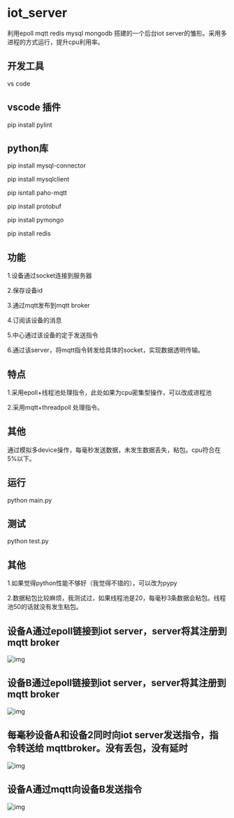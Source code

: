 # iot_server
利用epoll mqtt redis mysql mongodb 搭建的一个后台iot server的雏形。采用多进程的方式运行，提升cpu利用率。

## 开发工具
vs code

## vscode 插件
pip install pylint

## python库
 pip install mysql-connector
 
 pip install mysqlclient
 
 pip isntall paho-mqtt
 
 pip install protobuf
 
 pip install pymongo
 
 pip install redis
 
 ## 功能
 1.设备通过socket连接到服务器
 
 2.保存设备id
 
 3.通过mqtt发布到mqtt broker
 
 4.订阅该设备的消息
 
 5.中心通过该设备的定于发送指令
 
 6.通过该server，将mqtt指令转发给具体的socket，实现数据透明传输。
 
 
 ## 特点
 1.采用epoll+线程池处理指令，此处如果为cpu密集型操作，可以改成进程池
 
 2.采用mqtt+threadpoll 处理指令。
 
 ## 其他
 通过模拟多device操作，每毫秒发送数据，未发生数据丢失，粘包。cpu符合在5%以下。
 
 ## 运行
 python main.py
 
 ## 测试
 python test.py
 
 ## 其他
 1.如果觉得python性能不够好（我觉得不错的），可以改为pypy
 
 2.数据粘包比较麻烦，我测试过，如果线程池是20，每毫秒3条数据会粘包。线程池50的话就没有发生粘包。
 
 ## 设备A通过epoll链接到iot server，server将其注册到mqtt broker
 ![img](https://github.com/wuxh123/iot_server/blob/master/img/1.jpg)
 
  ## 设备B通过epoll链接到iot server，server将其注册到mqtt broker
 ![img](https://github.com/wuxh123/iot_server/blob/master/img/2.jpg)
 
  ## 每毫秒设备A和设备2同时向iot server发送指令，指令转送给 mqttbroker。没有丢包，没有延时
 ![img](https://github.com/wuxh123/iot_server/blob/master/img/3.jpg)
 
   ## 设备A通过mqtt向设备B发送指令
 ![img](https://github.com/wuxh123/iot_server/blob/master/img/4.jpg)
